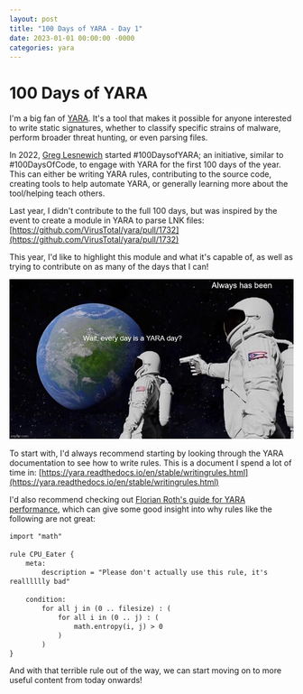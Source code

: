 ```yaml
---
layout: post
title: "100 Days of YARA - Day 1"
date: 2023-01-01 00:00:00 -0000
categories: yara
---
```


# 100 Days of YARA
I'm a big fan of [YARA](https://github.com/VirusTotal/yara). It's a tool that makes it possible for anyone interested to write static signatures, whether to classify specific strains of malware, perform broader threat hunting, or even parsing files.

In 2022, [Greg Lesnewich](https://twitter.com/greglesnewich) started #100DaysofYARA; an initiative, similar to #100DaysOfCode, to engage with YARA for the first 100 days of the year. This can either be writing YARA rules, contributing to the source code, creating tools to help automate YARA, or generally learning more about the tool/helping teach others.

Last year, I didn't contribute to the full 100 days, but was inspired by the event to create a module in YARA to parse LNK files: [https://github.com/VirusTotal/yara/pull/1732](https://github.com/VirusTotal/yara/pull/1732)

This year, I'd like to highlight this module and what it's capable of, as well as trying to contribute on as many of the days that I can!

![I love YARA memes](/assets/2023-01-01-always-has-been.jpg)

To start with, I'd always recommend starting by looking through the YARA documentation to see how to write rules. This is a document I spend a lot of time in: [https://yara.readthedocs.io/en/stable/writingrules.html](https://yara.readthedocs.io/en/stable/writingrules.html)

I'd also recommend checking out [Florian Roth's guide for YARA performance](https://github.com/Neo23x0/YARA-Performance-Guidelines), which can give some good insight into why rules like the following are not great:
```
import "math"

rule CPU_Eater {
    meta:
        description = "Please don't actually use this rule, it's realllllly bad"
        
    condition:
        for all j in (0 .. filesize) : (
            for all i in (0 .. j) : (
                math.entropy(i, j) > 0
            )
        )
}
```

And with that terrible rule out of the way, we can start moving on to more useful content from today onwards!